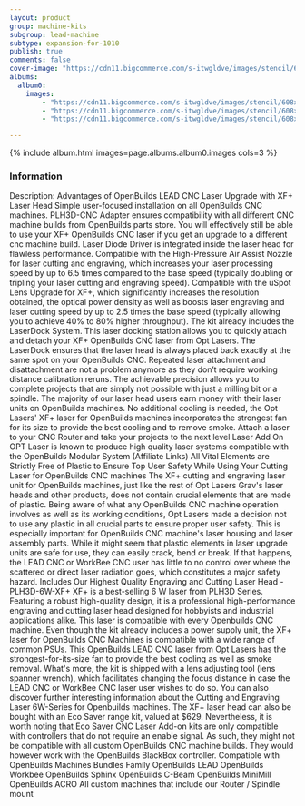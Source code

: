 ```yaml
---
layout: product
group: machine-kits
subgroup: lead-machine
subtype: expansion-for-1010
publish: true
comments: false
cover-image: "https://cdn11.bigcommerce.com/s-itwgldve/images/stencil/608x608/products/4594/8876/OpenBuilds_LEAD_OPT_Laser__38998.1675310617.png?c=2"
albums:
  album0:
    images:
        - "https://cdn11.bigcommerce.com/s-itwgldve/images/stencil/608x608/products/4594/8876/OpenBuilds_LEAD_OPT_Laser__38998.1675310617.png?c=2"
        - "https://cdn11.bigcommerce.com/s-itwgldve/images/stencil/608x608/products/4594/8870/Asset_5-8__55274.1675310617.png?c=2"
        - "https://cdn11.bigcommerce.com/s-itwgldve/images/stencil/608x608/products/4594/8869/Diode_Laser__69741.1612453274.1280.1280__53440.1675310617.gif?c=2"

---
```


{% include album.html images=page.albums.album0.images cols=3 %}

### Information

Description:
 Advantages of OpenBuilds LEAD CNC Laser Upgrade with XF+ Laser Head Simple user-focused installation on all OpenBuilds CNC machines. PLH3D-CNC Adapter ensures compatibility with all different CNC machine builds from OpenBuilds parts store. You will effectively still be able to use your XF+ OpenBuilds CNC laser if you get an upgrade to a different cnc machine build. Laser Diode Driver is integrated inside the laser head for flawless performance. Compatible with the High-Pressure Air Assist Nozzle for laser cutting and engraving, which increases your laser processing speed by up to 6.5 times compared to the base speed (typically doubling or tripling your laser cutting and engraving speed). Compatible with the uSpot Lens Upgrade for XF+, which significantly increases the resolution obtained, the optical power density as well as boosts laser engraving and laser cutting speed by up to 2.5 times the base speed (typically allowing you to achieve 40% to 80% higher throughput). The kit already includes the LaserDock System. This laser docking station allows you to quickly attach and detach your XF+ OpenBuilds CNC laser from Opt Lasers. The LaserDock ensures that the laser head is always placed back exactly at the same spot on your OpenBuilds CNC. Repeated laser attachment and disattachment are not a problem anymore as they don’t require working distance calibration reruns. The achievable precision allows you to complete projects that are simply not possible with just a milling bit or a spindle. The majority of our laser head users earn money with their laser units on OpenBuilds machines. No additional cooling is needed, the Opt Lasers\' XF+ laser for OpenBuilds machines incorporates the strongest fan for its size to provide the best cooling and to remove smoke. Attach a laser to your CNC Router and take your projects to the next level Laser Add On OPT Laser is known to produce high quality laser systems compatible with the OpenBuilds Modular System (Affiliate Links) All Vital Elements are Strictly Free of Plastic to Ensure Top User Safety While Using Your Cutting Laser for OpenBuilds CNC machines The XF+ cutting and engraving laser unit for OpenBuilds machines, just like the rest of Opt Lasers Grav\'s laser heads and other products, does not contain crucial elements that are made of plastic. Being aware of what any OpenBuilds CNC machine operation involves as well as its working conditions, Opt Lasers made a decision not to use any plastic in all crucial parts to ensure proper user safety. This is especially important for OpenBuilds CNC machine\'s laser housing and laser assembly parts. While it might seem that plastic elements in laser upgrade units are safe for use, they can easily crack, bend or break. If that happens, the LEAD CNC or WorkBee CNC user has little to no control over where the scattered or direct laser radiation goes, which constitutes a major safety hazard. Includes Our Highest Quality Engraving and Cutting Laser Head - PLH3D-6W-XF+ XF+ is a best-selling 6 W laser from PLH3D Series. Featuring a robust high-quality design, it is a professional high-performance engraving and cutting laser head designed for hobbyists and industrial applications alike. This laser is compatible with every Openbuilds CNC machine. Even though the kit already includes a power supply unit, the XF+ laser for OpenBuilds CNC Machines is compatible with a wide range of common PSUs. This OpenBuilds LEAD CNC laser from Opt Lasers has the strongest-for-its-size fan to provide the best cooling as well as smoke removal. What\'s more, the kit is shipped with a lens adjusting tool (lens spanner wrench), which facilitates changing the focus distance in case the LEAD CNC or WorkBee CNC laser user wishes to do so. You can also discover further interesting information about the Cutting and Engraving Laser 6W-Series for Openbuilds machines. The XF+ laser head can also be bought with an Eco Saver range kit, valued at $629. Nevertheless, it is worth noting that Eco Saver CNC Laser Add-on kits are only compatible with controllers that do not require an enable signal. As such, they might not be compatible with all custom OpenBuilds CNC machine builds. They would however work with the OpenBuilds BlackBox controller. Compatible with OpenBuilds Machines Bundles Family OpenBuilds LEAD OpenBuilds Workbee OpenBuilds Sphinx OpenBuilds C-Beam OpenBuilds MiniMill OpenBuilds ACRO All custom machines that include our Router / Spindle mount   

